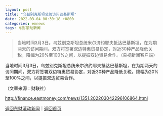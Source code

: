 ```yaml
---
layout: post
title: "乌兹别克斯坦总统访问巴基斯坦"
date: 2022-03-04 00:30:18 +0800
categories: emnews
tags: 东财滚动新闻
---
```

> 当地时间3月3日，乌兹别克斯坦总统米尔济约耶夫抵达巴基斯坦，在为期两天的访问期间，双方将签署双边特惠贸易协定，对近30种产品降低关税，降幅为20%至100%之间，以提振双边贸易合作。（央视新闻客户端）

<p>当地时间3月3日，乌兹别克斯坦总统米尔济约耶夫抵达巴基斯坦，在为期两天的访问期间，双方将签署双边特惠贸易协定，对近30种产品降低关税，降幅为20%至100%之间，以提振双边贸易合作。</p><p class="em_media">（文章来源：财联社）</p>

<http://finance.eastmoney.com/news/1351,202203042296106864.html>

[返回东财滚动新闻](//finews.withounder.com/emnews/)｜[返回首页](//finews.withounder.com/)